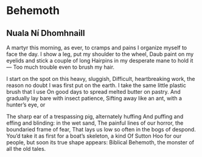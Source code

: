 # Behemoth
## Nuala Ní Dhomhnaill
A martyr this morning, as ever, to cramps and pains
I organize myself to face the day.
I show a leg, put my shoulder to the wheel,
Daub paint on my eyelids and stick a couple of long
Hairpins in my desperate mane to hold it—
Too much trouble even to brush my hair.

I start on the spot on this heavy, sluggish,
Difficult, heartbreaking work, the reason no doubt
I was first put on the earth.
I take the same little plastic brush that I use
On good days to spread melted butter on pastry.
And gradually lay bare with insect patience,
Sifting away like an ant, with a hunter’s eye, or

The sharp ear of a trespassing pig, alternately huffing
And puffing and effing and blinding: in the wet sand,
The painful lines of our horror, the boundaried frame of fear,
That lays us low so often in the bogs of despond.
You’d take it as first for a boat’s skeleton, a kind
Of Sutton Hoo for our people, but soon its true shape appears:
Biblical Behemoth, the monster of all the old tales.